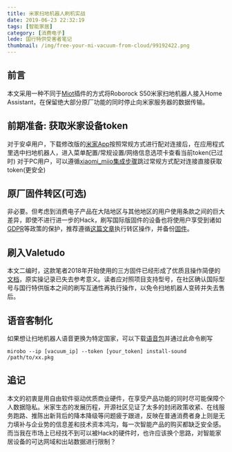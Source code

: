```yaml
---
title: 米家扫地机器人刷机实战
date: 2019-06-23 22:32:19
tags: [智能家居]
category: [消费电子]
lede: 国行特供受害者笔记
thumbnail: /img/free-your-mi-vacuum-from-cloud/99192422.png
---
```

## 前言  
本文采用一种不同于[Miot](https://github.com/al-one/hass-xiaomi-miot)插件的方式将Roborock S50米家扫地机器人接入Home Assistant，在保留绝大部分原厂功能的同时停止向米家服务器的数据传输。  

## 前期准备: 获取米家设备token  
对于安卓用户，下载修改版的[米家App](https://cloud.mail.ru/public/33J3/t817u4Snr)按照常规方式进行配对连接后，在应用程式里选中扫地机器人，进入菜单配置/常规设置/网络信息选项卡查看当前token(已过时)
对于PC用户，可以遵循[xiaomi_miio集成步骤](https://www.home-assistant.io/components/vacuum.xiaomi_miio/#retrieving-the-access-token)跳过常规方式配对连接直接获取token(更安全)  

## 原厂固件转区(可选)
非必要。但考虑到消费电子产品在大陆地区与其他地区的用户使用条款之间的巨大差异，即使不进行进一步的Hack，刷写国际版固件的设备也将使用户享受到诸如[GDPR](https://eugdpr.org/)等政策的保护，推荐遵循[这篇文章](https://xiaomirobot.wordpress.com/transformer-un-modele-china-edition-vers-international/)执行转区操作，并备份[固件](https://cdn.awsbj0.fds.api.mi-img.com/rubys/updpkg/v11_001886.fullos.pkg)。  

## 刷入Valetudo
本文二编时，这款笔者2018年开始使用的三方固件已经形成了优质且操作简便的[文档](https://valetudo.cloud/pages/general/getting-started.html#installing_valetudo)，原实操记录已失去参考意义。读者应对照项目支持型号，在社区确认国际型号与国行特供版本之间的刷写互通性再执行操作，以免令扫地机器人变砖并失去售后。  

## 语音客制化
如果想让扫地机器人语音更换为特定国家，可以下载[语音包](https://dustbuilder.xvm.mit.edu/pkg/voice/)并通过此命令刷写  
```shell
mirobo --ip [vacuum_ip] --token [your_token] install-sound /path/to/xx.pkg
```

## 追记
本文的初衷是用自由软件驱动优质商业硬件，在享受产品功能的同时尽可能保障个人数据隐私。米家生态的发展历程，开源社区见证了太多的封闭政策收紧、在线服务跑路、推陈出新背后的降本降级等问题疲于跟进，反映在普通消费者身上则是无力填补与企业势的信息差和技术资本鸿沟，每一次智能产品的购买都缺乏安全感。而当我在市场上已经找不到可以被Hack的硬件时，也许应该换个思路，对智能家居设备的可达网域和出站数据进行限制？    